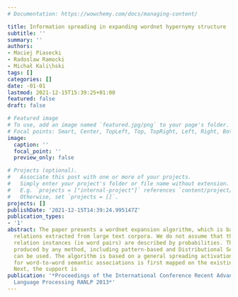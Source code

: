 ```yaml
---
# Documentation: https://wowchemy.com/docs/managing-content/

title: Information spreading in expanding wordnet hypernymy structure
subtitle: ''
summary: ''
authors:
- Maciej Piasecki
- Radoslaw Ramocki
- Michał Kali\ŉski
tags: []
categories: []
date: -01-01
lastmod: 2021-12-15T15:39:25+01:00
featured: false
draft: false

# Featured image
# To use, add an image named `featured.jpg/png` to your page's folder.
# Focal points: Smart, Center, TopLeft, Top, TopRight, Left, Right, BottomLeft, Bottom, BottomRight.
image:
  caption: ''
  focal_point: ''
  preview_only: false

# Projects (optional).
#   Associate this post with one or more of your projects.
#   Simply enter your project's folder or file name without extension.
#   E.g. `projects = ["internal-project"]` references `content/project/deep-learning/index.md`.
#   Otherwise, set `projects = []`.
projects: []
publishDate: '2021-12-15T14:39:24.995147Z'
publication_types:
- '1'
abstract: The paper presents a wordnet expansion algorithm, which is based on lexicosemantic
  relations extracted from large text corpora. We do not assume that the extracted
  relation instances (ie word pairs) are described by probabilities. Thus, results
  produced by any method, including pattern-based and Distributional Semantics approaches
  can be used. The algorithm is based on a general spreading activation model. Support
  for word-to-word semantic associations is first mapped on the existing wordnet structure.
  Next, the support is
publication: '*Proceedings of the International Conference Recent Advances in Natural
  Language Processing RANLP 2013*'
---
```

